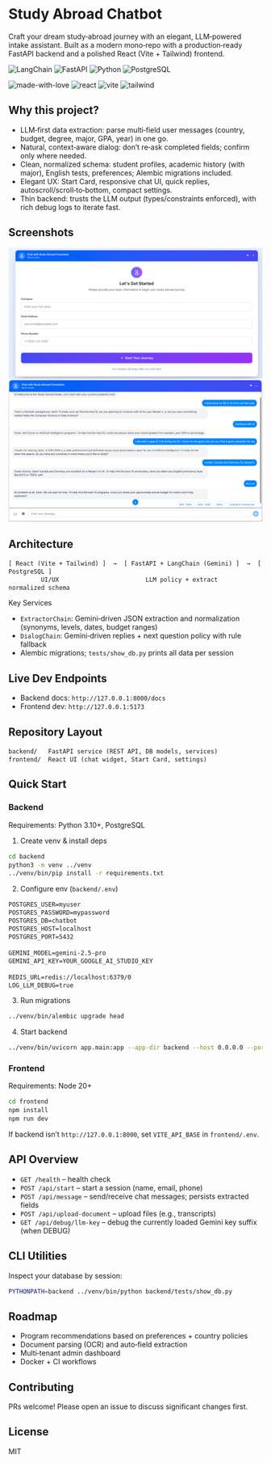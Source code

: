 # Study Abroad Chatbot

Craft your dream study‑abroad journey with an elegant, LLM‑powered intake assistant. Built as a modern mono‑repo with a production‑ready FastAPI backend and a polished React (Vite + Tailwind) frontend.

<!-- Primary stack (larger) -->
<p>
  <img src="https://img.shields.io/badge/LangChain-0.2%2B-2E7D32?style=for-the-badge&logo=chainlink&logoColor=white" alt="LangChain" />
  <img src="https://img.shields.io/badge/FastAPI-0.111%2B-009688?style=for-the-badge&logo=fastapi&logoColor=white" alt="FastAPI" />
  <img src="https://img.shields.io/badge/Python-3.10%2B-3776AB?style=for-the-badge&logo=python&logoColor=white" alt="Python" />
  <img src="https://img.shields.io/badge/PostgreSQL-14%2B-336791?style=for-the-badge&logo=postgresql&logoColor=white" alt="PostgreSQL" />
</p>

<!-- Secondary tools -->
![made-with-love](https://img.shields.io/badge/made%20with-❤️-ff477e) ![react](https://img.shields.io/badge/React-18-61DAFB?logo=react&logoColor=222) ![vite](https://img.shields.io/badge/Vite-5-646CFF?logo=vite&logoColor=white) ![tailwind](https://img.shields.io/badge/Tailwind-4-38B2AC?logo=tailwindcss&logoColor=white)

## Why this project?
- LLM‑first data extraction: parse multi‑field user messages (country, budget, degree, major, GPA, year) in one go.
- Natural, context‑aware dialog: don’t re‑ask completed fields; confirm only where needed.
- Clean, normalized schema: student profiles, academic history (with major), English tests, preferences; Alembic migrations included.
- Elegant UX: Start Card, responsive chat UI, quick replies, autoscroll/scroll‑to‑bottom, compact settings.
- Thin backend: trusts the LLM output (types/constraints enforced), with rich debug logs to iterate fast.

## Screenshots
![Start Card](frontend/public/screenshots/start-card.png)
![Chat UI](frontend/public/screenshots/chat-ui.png)

## Architecture
```
[ React (Vite + Tailwind) ]  →  [ FastAPI + LangChain (Gemini) ]  →  [ PostgreSQL ]
         UI/UX                        LLM policy + extract             normalized schema
```

Key Services
- `ExtractorChain`: Gemini‑driven JSON extraction and normalization (synonyms, levels, dates, budget ranges)
- `DialogChain`: Gemini‑driven replies + next question policy with rule fallback
- Alembic migrations; `tests/show_db.py` prints all data per session

## Live Dev Endpoints
- Backend docs: `http://127.0.0.1:8000/docs`
- Frontend dev: `http://127.0.0.1:5173`

## Repository Layout
```
backend/   FastAPI service (REST API, DB models, services)
frontend/  React UI (chat widget, Start Card, settings)
```

## Quick Start

### Backend
Requirements: Python 3.10+, PostgreSQL

1) Create venv & install deps
```bash
cd backend
python3 -m venv ../venv
../venv/bin/pip install -r requirements.txt
```

2) Configure env (`backend/.env`)
```env
POSTGRES_USER=myuser
POSTGRES_PASSWORD=mypassword
POSTGRES_DB=chatbot
POSTGRES_HOST=localhost
POSTGRES_PORT=5432

GEMINI_MODEL=gemini-2.5-pro
GEMINI_API_KEY=YOUR_GOOGLE_AI_STUDIO_KEY

REDIS_URL=redis://localhost:6379/0
LOG_LLM_DEBUG=true
```

3) Run migrations
```bash
../venv/bin/alembic upgrade head
```

4) Start backend
```bash
../venv/bin/uvicorn app.main:app --app-dir backend --host 0.0.0.0 --port 8000 --reload
```

### Frontend
Requirements: Node 20+
```bash
cd frontend
npm install
npm run dev
```
If backend isn’t `http://127.0.0.1:8000`, set `VITE_API_BASE` in `frontend/.env`.

## API Overview
- `GET /health` – health check
- `POST /api/start` – start a session (name, email, phone)
- `POST /api/message` – send/receive chat messages; persists extracted fields
- `POST /api/upload-document` – upload files (e.g., transcripts)
- `GET /api/debug/llm-key` – debug the currently loaded Gemini key suffix (when DEBUG)

## CLI Utilities
Inspect your database by session:
```bash
PYTHONPATH=backend ../venv/bin/python backend/tests/show_db.py
```

## Roadmap
- Program recommendations based on preferences + country policies
- Document parsing (OCR) and auto‑field extraction
- Multi‑tenant admin dashboard
- Docker + CI workflows

## Contributing
PRs welcome! Please open an issue to discuss significant changes first.

## License
MIT
